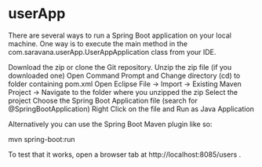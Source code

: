 # userApp

There are several ways to run a Spring Boot application on your local machine. 
One way is to execute the main method in the com.saravana.userApp.UserAppApplication class from your IDE.

Download the zip or clone the Git repository.
Unzip the zip file (if you downloaded one)
Open Command Prompt and Change directory (cd) to folder containing pom.xml
Open Eclipse
File -> Import -> Existing Maven Project -> Navigate to the folder where you unzipped the zip
Select the project
Choose the Spring Boot Application file (search for @SpringBootApplication)
Right Click on the file and Run as Java Application

Alternatively you can use the Spring Boot Maven plugin like so:

mvn spring-boot:run

To test that it works, open a browser tab at http://localhost:8085/users .





